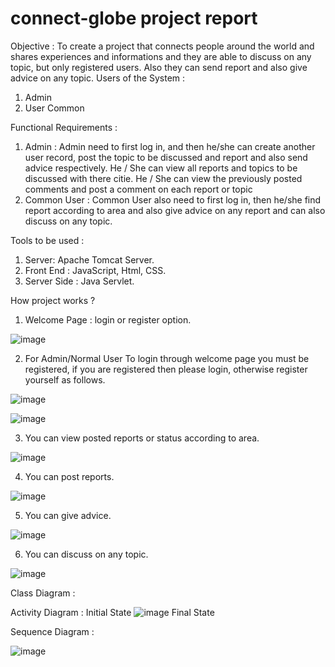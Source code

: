 # connect-globe project report
Objective : 
      To create a project that connects people around the world and shares experiences and informations and they are able to discuss on any topic, but only registered users. Also they can send report and also give advice on any topic.
Users of the System :
1.	Admin
2.	User Common

Functional Requirements :
1.	Admin : Admin need to first log in, and then he/she can create another user record, post the topic to be discussed and report and also send advice respectively. He / She can view all reports and topics to be discussed with there citie. He / She can view the previously posted comments and post a comment on each report or topic
2.	Common User : Common User also need to first log in, then he/she find report according to area and also give advice on any report and can also discuss on any topic.

Tools to be used : 
1.	Server: Apache Tomcat Server.
2.	Front End : JavaScript, Html, CSS.
3.	Server Side : Java Servlet.


How project works ?
1.	Welcome Page :  login or register option.

![image](https://user-images.githubusercontent.com/60133190/80933230-7e565800-8de0-11ea-8968-6113661f0d6b.png)

2.	For Admin/Normal User To login through welcome page you must be registered, if you are registered then please login, otherwise 
register yourself as follows.

![image](https://user-images.githubusercontent.com/60133190/80933439-616e5480-8de1-11ea-948e-40f029f49e0d.png)

![image](https://user-images.githubusercontent.com/60133190/80933444-67643580-8de1-11ea-8cfa-4b4e9bf3213a.png)

3.	You can view posted reports or status according to area.

![image](https://user-images.githubusercontent.com/60133190/80933450-6cc18000-8de1-11ea-8cf5-160d3f21a8b8.png)

4.	You can post reports.

![image](https://user-images.githubusercontent.com/60133190/80933454-72b76100-8de1-11ea-968d-8364a7f1d034.png)

5.	You can give advice.

![image](https://user-images.githubusercontent.com/60133190/80933460-777c1500-8de1-11ea-943e-367eeb6677d6.png)

6.	You can discuss on any topic.

![image](https://user-images.githubusercontent.com/60133190/80933471-81057d00-8de1-11ea-8656-efe85857e7b6.png)

Class Diagram :

Activity Diagram :
                                             Initial State
![image](https://user-images.githubusercontent.com/60133190/80933663-57008a80-8de2-11ea-8c2e-9d089d9b78c9.png)
                                             Final State
                                             
Sequence Diagram :

![image](https://user-images.githubusercontent.com/60133190/80933674-5ec02f00-8de2-11ea-8c2e-3506d5be0d79.png)

